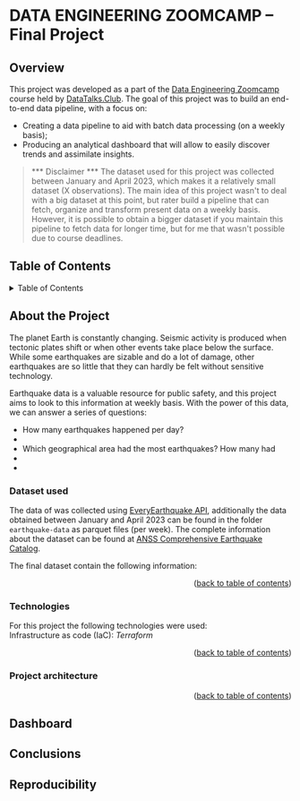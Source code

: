 # DATA ENGINEERING ZOOMCAMP – Final Project
## Overview
This project was developed as a part of the [Data Engineering Zoomcamp](https://github.com/DataTalksClub/data-engineering-zoomcamp) 
course held by [DataTalks.Club](https://datatalks.club/). 
The goal of this project was to build an end-to-end data pipeline, with a focus on: 
* Creating a data pipeline to aid with batch data processing (on a weekly basis);
* Producing an analytical dashboard that will allow to easily discover trends and assimilate insights.

> *** Disclaimer *** The dataset used for this project was collected between January and April 2023, which makes it a relatively small dataset (X observations). The main idea of this project wasn't to deal with a big dataset at this point, but rater build a pipeline that can fetch, organize and transform present data on a weekly basis. However, it is possible to obtain a bigger dataset if you maintain this pipeline to fetch data for longer time, but for me that wasn't possible due to course deadlines.

## Table of Contents
<details>
  <summary>Table of Contents</summary>
  <ol>
    <li>
      <a href="#about-the-project">About The Project</a>
      <ul>
        <li><a href="#dataset-used">Dataset used</a></li>
        <li><a href="#technologies">Technologies</a></li>
        <li><a href="#project-architecture">Project architecture</a></li>
      </ul>
      <a href="#dashboard">Dashboard</a>
      <ul>
      <a href="#conclusions">Conclusions</a>
      <ul>
      <a href="#reproducibility">Reproducibility</a>
      <ul>
      </ol>
</details>

## About the Project
The planet Earth is constantly changing. Seismic activity is produced when tectonic plates shift or when other events take place below the surface. While some earthquakes are sizable and do a lot of damage, other earthquakes are so little that they can hardly be felt without sensitive technology. 

Earthquake data is a valuable resource for public safety, and this project aims to look to this information at weekly basis. With the power of this data, we can answer a series of questions:
 * How many earthquakes happened per day?
 * 
 * Which geographical area had the most earthquakes? How many had 
 *
 *



### Dataset used
The data of was collected using [EveryEarthquake API](https://rapidapi.com/dbarkman/api/everyearthquake/), additionally the data obtained between January and April 2023 can be found in the folder `earthquake-data` as parquet files (per week).
The complete information about the dataset can be found at [ANSS Comprehensive Earthquake Catalog](https://earthquake.usgs.gov/data/comcat/#event-terms). 


The final dataset contain the following information:


<p align="right">(<a href="#table-of-contents">back to table of contents</a>)</p>

### Technologies
For this project the following technologies were used:
<br>
Infrastructure as code (IaC): *Terraform* 

<p align="right">(<a href="#table-of-contents">back to table of contents</a>)</p>

### Project architecture
<p align="right">(<a href="#table-of-contents">back to table of contents</a>)</p>

## Dashboard

## Conclusions

## Reproducibility 